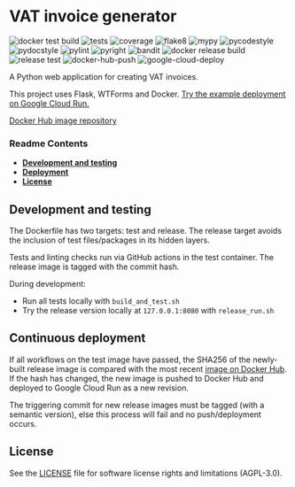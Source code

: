 # VAT invoice generator

![docker test build](https://github.com/e-mit/vat-invoice/actions/workflows/docker-test-build.yml/badge.svg)
![tests](https://github.com/e-mit/vat-invoice/actions/workflows/tests.yml/badge.svg)
![coverage](https://github.com/e-mit/vat-invoice/actions/workflows/coverage.yml/badge.svg)
![flake8](https://github.com/e-mit/vat-invoice/actions/workflows/flake8.yml/badge.svg)
![mypy](https://github.com/e-mit/vat-invoice/actions/workflows/mypy.yml/badge.svg)
![pycodestyle](https://github.com/e-mit/vat-invoice/actions/workflows/pycodestyle.yml/badge.svg)
![pydocstyle](https://github.com/e-mit/vat-invoice/actions/workflows/pydocstyle.yml/badge.svg)
![pylint](https://github.com/e-mit/vat-invoice/actions/workflows/pylint.yml/badge.svg)
![pyright](https://github.com/e-mit/vat-invoice/actions/workflows/pyright.yml/badge.svg)
![bandit](https://github.com/e-mit/vat-invoice/actions/workflows/bandit.yml/badge.svg)
![docker release build](https://github.com/e-mit/vat-invoice/actions/workflows/docker-release-build.yml/badge.svg)
![release test](https://github.com/e-mit/vat-invoice/actions/workflows/release-test.yml/badge.svg)
![docker-hub-push](https://github.com/e-mit/vat-invoice/actions/workflows/docker-hub-push.yml/badge.svg)
![google-cloud-deploy](https://github.com/e-mit/vat-invoice/actions/workflows/google-cloud-deploy.yml/badge.svg)

A Python web application for creating VAT invoices.

This project uses Flask, WTForms and Docker. [Try the example deployment on Google Cloud Run.](https://vat-invoice-service-uzzizxhvgq-ew.a.run.app/)

[Docker Hub image repository](https://hub.docker.com/r/emit5/vat-invoice)

### Readme Contents

- **[Development and testing](#development-and-testing)**<br>
- **[Deployment](#deployment)**<br>
- **[License](#license)**<br>


## Development and testing

The Dockerfile has two targets: test and release. The release target avoids the inclusion of test files/packages in its hidden layers.

Tests and linting checks run via GitHub actions in the test container. The release image is tagged with the commit hash.

During development:
- Run all tests locally with ```build_and_test.sh```
- Try the release version locally at ```127.0.0.1:8080``` with ```release_run.sh```

## Continuous deployment

If all workflows on the test image have passed, the SHA256 of the newly-built release image is compared with the most recent [image on Docker Hub](https://hub.docker.com/r/emit5/vat-invoice). If the hash has changed, the new image is pushed to Docker Hub and deployed to Google Cloud Run as a new revision.

The triggering commit for new release images must be tagged (with a semantic version), else this process will fail and no push/deployment occurs.

## License

See the [LICENSE](LICENSE) file for software license rights and limitations (AGPL-3.0).
